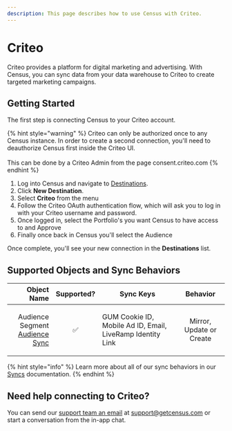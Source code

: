 ```yaml
---
description: This page describes how to use Census with Criteo.
---
```


# Criteo

Criteo provides a platform for digital marketing and advertising. With Census, you can sync data from your data warehouse to Criteo to create targeted marketing campaigns.

## Getting Started

The first step is connecting Census to your Criteo account.

{% hint style="warning" %}
Criteo can only be authorized once to any Census instance. In order to create a second connection, you'll need to deauthorize Census first inside the Criteo UI.\
\
This can be done by a Criteo Admin from the page consent.criteo.com
{% endhint %}

1. Log into Census and navigate to [Destinations](https://app.getcensus.com/destinations).
2. Click **New Destination**.
3. Select **Criteo** from the menu
4. Follow the Criteo OAuth authentication flow, which will ask you to log in with your Criteo username and password.
5. Once logged in, select the Portfolio's you want Census to have access to and Approve
6. Finally once back in Census you'll select the Audience

Once complete, you'll see your new connection in the **Destinations** list.

## Supported Objects and Sync Behaviors

|                                                                                                      **Object Name** | **Supported?** | **Sync Keys**                                              |       **Behavior**       |
| -------------------------------------------------------------------------------------------------------------------: | :------------: | ---------------------------------------------------------- | :----------------------: |
| <p>Audience Segment<br><a href="https://docs.getcensus.com/basics/core-concept/audience-syncs">Audience Sync</a></p> |        ✅       | GUM Cookie ID, Mobile Ad ID, Email, LiveRamp Identity Link | Mirror, Update or Create |

{% hint style="info" %}
Learn more about all of our sync behaviors in our [Syncs](../syncs/core-concept/#sync-behaviors) documentation.
{% endhint %}

## Need help connecting to Criteo?

You can send our [support team an email](mailto:support@getcensus.com) at support@getcensus.com or start a conversation from the in-app chat.
